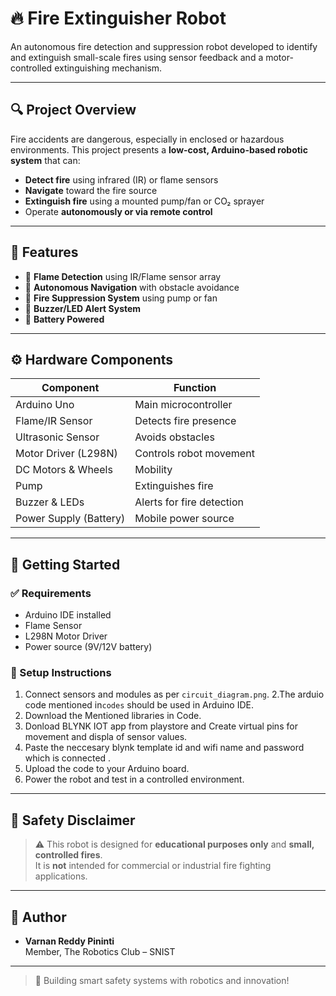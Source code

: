 # 🔥 Fire Extinguisher Robot

An autonomous fire detection and suppression robot developed to identify and extinguish small-scale fires using sensor feedback and a motor-controlled extinguishing mechanism.

---

## 🔍 Project Overview

Fire accidents are dangerous, especially in enclosed or hazardous environments. This project presents a **low-cost, Arduino-based robotic system** that can:

- **Detect fire** using infrared (IR) or flame sensors  
- **Navigate** toward the fire source  
- **Extinguish fire** using a mounted pump/fan or CO₂ sprayer  
- Operate **autonomously or via remote control**

---

## 🧠 Features

- 🔎 **Flame Detection** using IR/Flame sensor array
- 🧭 **Autonomous Navigation** with obstacle avoidance
- 💨 **Fire Suppression System** using pump or fan
- 🚨 **Buzzer/LED Alert System**
- 🔋 **Battery Powered**

---

## ⚙️ Hardware Components

| Component            | Function                                 |
|---------------------|------------------------------------------|
| Arduino Uno          | Main microcontroller                    |
| Flame/IR Sensor      | Detects fire presence                   |
| Ultrasonic Sensor    | Avoids obstacles                        |
| Motor Driver (L298N) | Controls robot movement                 |
| DC Motors & Wheels   | Mobility                                |
| Pump                 | Extinguishes fire                       |
| Buzzer & LEDs        | Alerts for fire detection               |
| Power Supply (Battery)| Mobile power source                    |

---

## 🚀 Getting Started

### ✅ Requirements

- Arduino IDE installed
- Flame Sensor
- L298N Motor Driver
- Power source (9V/12V battery)

### 🔧 Setup Instructions

1. Connect sensors and modules as per `circuit_diagram.png`.
2.The arduio code mentioned in`codes` should be used in Arduino IDE.
3. Download the Mentioned libraries in Code.
4. Donload BLYNK IOT app from playstore and Create virtual pins for movement and displa of sensor values.
5. Paste the neccesary blynk template id and wifi name and password which is connected .
6. Upload the code to your Arduino board.
7. Power the robot and test in a controlled environment.

---
## 🔐 Safety Disclaimer

> ⚠️ This robot is designed for **educational purposes only** and **small, controlled fires**.  
> It is **not** intended for commercial or industrial fire fighting applications.
---

## 👤 Author
- **Varnan Reddy Pininti**  
  Member, The Robotics Club – SNIST  
---

> 🚒 Building smart safety systems with robotics and innovation!

